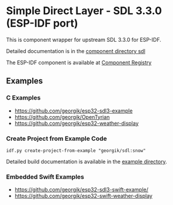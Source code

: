 # Simple Direct Layer - SDL 3.3.0 (ESP-IDF port)

This is component wrapper for upstream SDL 3.3.0 for ESP-IDF.

Detailed documentation is in the [component directory sdl](sdl/README.md)

The ESP-IDF component is available at [Component Registry](https://components.espressif.com/components/georgik/sdl/versions)

## Examples

### C Examples

- https://github.com/georgik/esp32-sdl3-example
- https://github.com/georgik/OpenTyrian
- https://github.com/georgik/esp32-weather-display

### Create Project from Example Code

```shell
idf.py create-project-from-example "georgik/sdl:snow"
```

Detailed build documentation is available in the [example directory](examples/snow/README.md).

### Embedded Swift Examples

- https://github.com/georgik/esp32-sdl3-swift-example/
- https://github.com/georgik/esp32-swift-weather-display



